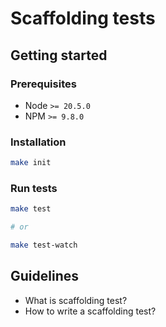 # Scaffolding tests

## Getting started

### Prerequisites

- Node `>= 20.5.0`
- NPM `>= 9.8.0`

### Installation

```bash
make init
```

### Run tests

```bash
make test

# or

make test-watch
```

## Guidelines

- What is scaffolding test?
- How to write a scaffolding test?
